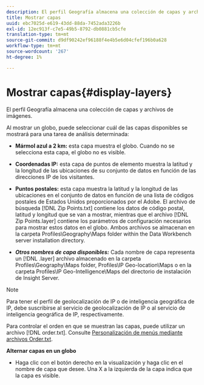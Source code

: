 ```yaml
---
description: El perfil Geografía almacena una colección de capas y archivos de imágenes.
title: Mostrar capas
uuid: ebc7025d-e619-43dd-88da-7452ada3226b
exl-id: 12ec913f-c7e5-49b5-8792-db0881cb5cfe
translation-type: tm+mt
source-git-commit: d9df90242ef96188f4e4b5e6d04cfef196b0a628
workflow-type: tm+mt
source-wordcount: '267'
ht-degree: 1%

---
```


# Mostrar capas{#display-layers}

El perfil Geografía almacena una colección de capas y archivos de imágenes.

Al mostrar un globo, puede seleccionar cuál de las capas disponibles se mostrará para una tarea de análisis determinada:

* **Mármol azul a 2 km:**  esta capa muestra el globo. Cuando no se selecciona esta capa, el globo no es visible.
* **Coordenadas IP:** esta capa de puntos de elemento muestra la latitud y la longitud de las ubicaciones de su conjunto de datos en función de las direcciones IP de los visitantes.
* **Puntos postales:** esta capa muestra la latitud y la longitud de las ubicaciones en el conjunto de datos en función de una lista de códigos postales de Estados Unidos proporcionados por el Adobe. El archivo de búsqueda [!DNL Zip Points.txt] contiene los datos de código postal, latitud y longitud que se van a mostrar, mientras que el archivo [!DNL Zip Points.layer] contiene los parámetros de configuración necesarios para mostrar estos datos en el globo. Ambos archivos se almacenan en la carpeta Profiles\Geography\Maps folder within the Data Workbench server installation directory.

* ***Otros nombres de capa disponibles:*** Cada nombre de capa representa un  [!DNL .layer] archivo almacenado en la carpeta Profiles\Geography\Maps folder, Profiles\IP Geo-location\Maps o en la carpeta Profiles\IP Geo-Intelligence\Maps del directorio de instalación de Insight Server.

>[!NOTE]
>
>Para tener el perfil de geolocalización de IP o de inteligencia geográfica de IP, debe suscribirse al servicio de geolocalización de IP o al servicio de inteligencia geográfica de IP, respectivamente.

Para controlar el orden en que se muestran las capas, puede utilizar un archivo [!DNL order.txt]. Consulte [Personalización de menús mediante archivos Order.txt](../../../../home/c-get-started/c-intf-anlys-ftrs/c-ctm-menus/t-cstm-menus-ordr-files.md#task-a391800a8dd444deb3e1516d5189f999).

**Alternar capas en un globo**

* Haga clic con el botón derecho en la visualización y haga clic en el nombre de capa que desee. Una X a la izquierda de la capa indica que la capa es visible.
